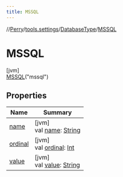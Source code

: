 ```yaml
---
title: MSSQL
---
```

//[Perry](../../../../index.html)/[tools.settings](../../index.html)/[DatabaseType](../index.html)/[MSSQL](index.html)



# MSSQL



[jvm]\
[MSSQL](index.html)("mssql")



## Properties


| Name | Summary |
|---|---|
| [name](../-my-s-q-l/index.html#-372974862%2FProperties%2F863300109) | [jvm]<br>val [name](../-my-s-q-l/index.html#-372974862%2FProperties%2F863300109): [String](https://kotlinlang.org/api/latest/jvm/stdlib/kotlin/-string/index.html) |
| [ordinal](../-my-s-q-l/index.html#-739389684%2FProperties%2F863300109) | [jvm]<br>val [ordinal](../-my-s-q-l/index.html#-739389684%2FProperties%2F863300109): [Int](https://kotlinlang.org/api/latest/jvm/stdlib/kotlin/-int/index.html) |
| [value](../value.html) | [jvm]<br>val [value](../value.html): [String](https://kotlinlang.org/api/latest/jvm/stdlib/kotlin/-string/index.html) |

